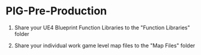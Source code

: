 # PIG-Pre-Production

1.  Share your UE4 Blueprint Function Libraries to the "Function Libraries" folder
 
2.  Share your individual work game level map files to the "Map Files" folder
